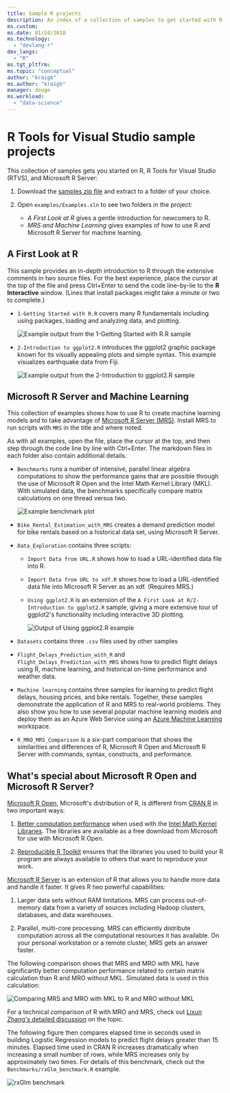```yaml
---
title: Sample R projects
description: An index of a collection of samples to get started with R and Visual Studio.
ms.custom:
ms.date: 01/24/2018
ms.technology: 
  - "devlang-r"
dev_langs:
  - "R"
ms.tgt_pltfrm:
ms.topic: "conceptual"
author: "kraigb"
ms.author: "kraigb"
manager: douge
ms.workload: 
  - "data-science"
---
```


# R Tools for Visual Studio sample projects

This collection of samples gets you started on R, R Tools for Visual Studio (RTVS), and Microsoft R Server:

1. Download the [samples zip file](https://github.com/Microsoft/RTVS-docs/archive/master.zip) and extract to a folder of your choice.
1. Open `examples/Examples.sln` to see two folders in the project:

    - *A First Look at R* gives a gentle introduction for newcomers to R.
    - *MRS and Machine Learning* gives examples of how to use R and Microsoft R Server for machine learning.

## A First Look at R

This sample provides an in-depth introduction to R through the extensive comments in two source files. For the best experience, place the cursor at the top of the file and press Ctrl+Enter to send the code line-by-lie to the **R Interactive** window. (Lines that install packages might take a minute or two to complete.)

- `1-Getting Started with R.R` covers many R fundamentals including using packages, loading and analyzing data, and plotting.

    ![Example output from the 1-Getting Started with R.R sample](media/samples-getting-started-output.png)

- `2-Introduction to ggplot2.R` introduces the ggplot2 graphic package known for its visually appealing plots and simple syntax. This example visualizes earthquake data from Fiji.

    ![Example output from the 2-Introduction to ggplot2.R sample](media/samples-ggplot-output.png)

## Microsoft R Server and Machine Learning

This collection of examples shows how to use R to create machine learning models and to take advantage of [Microsoft R Server (MRS)](http://aka.ms/rtvs-msft-r). Install MRS to run scripts with `MRS` in the title and where noted.

As with all examples, open the file, place the cursor at the top, and then step through the code line by line with Ctrl+Enter. The markdown files in each folder also contain additional details.

- `Benchmarks` runs a number of intensive, parallel linear algebra computations to show the performance gains that are possible through the use of Microsoft R Open and the Intel Math Kernel Library (MKL). With simulated data, the benchmarks specifically compare matrix calculations on one thread versus two.

    ![Example benchmark plot](media/samples-mro-benchmark-plot.png)

- `Bike_Rental_Estimation_with_MRS` creates a demand prediction model for bike rentals based on a historical data set, using Microsoft R Server. 

- `Data_Exploration` contains three scripts:

  - `Import Data from URL.R` shows how to load a URL-identified data file into R.
  - `Import Data from URL to xdf.R` shows how to load a URL-identified data file into Microsoft R Server as an xdf. (Requires MRS.)
  - `Using ggplot2.R` is an extension of the `A First Look at R/2-Introduction to ggplot2.R` sample, giving a more extensive tour of ggplot2's functionality including interactive 3D plotting.

      ![Output of Using ggplot2.R example](media/samples-3d-interactive.png)

- `Datasets` contains three `.csv` files used by other samples
- `Flight_Delays_Prediction_with_R` and `Flight_Delays_Prediction_with_MRS` shows how to predict flight delays using R, machine learning, and historical on-time performance and weather data. 
- `Machine learning` contains three samples for learning to predict flight delays, housing prices, and bike rentals. Together, these samples demonstrate the application of R and MRS to real-world problems. They also show you how to use several popular machine learning models and deploy them as an Azure Web Service using an [Azure Machine Learning](https://azure.microsoft.com/services/machine-learning/) workspace.

- `R_MRO_MRS_Comparison` is a six-part comparison that shows the similarities and differences of R, Microsoft R Open and Microsoft R Server with commands, syntax, constructs, and performance.

## What's special about Microsoft R Open and Microsoft R Server?

[Microsoft R Open](http://aka.ms/rtvs-r-open), Microsoft's distribution of R, is different from [CRAN R](https://cran.r-project.org/) in two important ways:

1. [Better computation performance](https://mran.revolutionanalytics.com/rro/#intelmkl1) when used with the [Intel Math Kernel Libraries](https://software.intel.com/intel-mkl). The libraries are available as a free download from Microsoft for use with Microsoft R Open.

1. [Reproducible R Toolkit](https://mran.revolutionanalytics.com/rro/#reproducibility) ensures that the libraries you used to build your R program are always available to others that want to reproduce your work.

[Microsoft R Server](http://aka.ms/rtvs-msft-r) is an extension of R that allows you to handle more data and handle it faster. It gives R two powerful capabilities:

1. Larger data sets without RAM limitations. MRS can process out-of-memory data from a variety of sources including Hadoop clusters, databases, and data warehouses.

1. Parallel, multi-core processing. MRS can efficiently distribute computation across all the computational resources it has available. On your personal workstation or a remote cluster, MRS gets an answer faster.

The following comparison shows that MRS and MRO with MKL have significantly better computation performance related to certain matrix calculation than R and MRO without MKL. Simulated data is used in this calculation:

![Comparing MRS and MRO with MKL to R and MRO without MKL](media/samples-speed-comparison.png)

For a technical comparison of R with MRO and MRS, check out [Lixun Zhang's detailed discussion](http://htmlpreview.github.io/?https://github.com/lixzhang/R-MRO-MRS/blob/master/Introduction_to_MRO_and_MRS.html) on the topic.

The following figure then compares elapsed time in seconds used in building Logistic Regression models to predict flight delays greater than 15 minutes.  Elapsed time used in CRAN R increases dramatically when increasing a small number of rows, while MRS increases only by approximately two times. For details of this benchmark, check out the `Benchmarks/rxGlm_benchmark.R` example.

![rxGlm benchmark](media/samples-rxGLM-benchmark.png)

